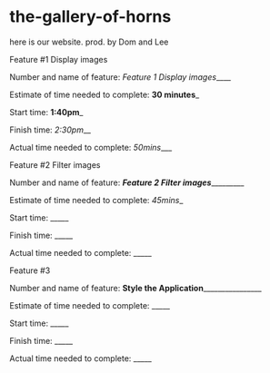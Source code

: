 # the-gallery-of-horns

here is our website. prod. by Dom and Lee

Feature #1 Display images

Number and name of feature: _Feature 1 Display images_____

Estimate of time needed to complete: __30 minutes___

Start time: __1:40pm___

Finish time: _2:30pm___

Actual time needed to complete: _50mins____


Feature #2 Filter images

Number and name of feature: ___Feature 2 Filter images____________

Estimate of time needed to complete: _45mins__

Start time: _____

Finish time: _____

Actual time needed to complete: _____


Feature #3

Number and name of feature: __Style the Application__________________

Estimate of time needed to complete: _____

Start time: _____

Finish time: _____

Actual time needed to complete: _____

